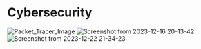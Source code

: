 # Cybersecurity
![Packet_Tracer_Image](https://github.com/A00020061/Cybersecurity-Projects/assets/82016672/54f6c0ee-2e39-421f-aa65-e1b10b0e14c4)
![Screenshot from 2023-12-16 20-13-42](https://github.com/A00020061/Cybersecurity-Projects/assets/82016672/f2ee6458-5954-4fdc-ab2a-53e7c3273398)
![Screenshot from 2023-12-22 21-34-23](https://github.com/A00020061/Cybersecurity-Projects/assets/82016672/fefe314e-3a68-48ff-892c-380b9d6e0a37)


